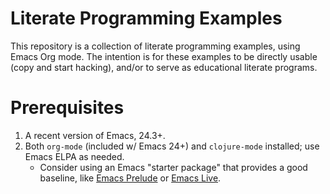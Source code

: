 Literate Programming Examples
=============================

This repository is a collection of literate programming examples, using Emacs Org mode.  The intention is for these examples to be directly usable (copy and start hacking), and/or to  serve as educational literate programs.


Prerequisites
=============

1. A recent version of Emacs, 24.3+.
2. Both `org-mode` (included w/ Emacs 24+) and `clojure-mode` installed;
   use Emacs ELPA as needed.
   - Consider using an Emacs "starter package" that provides a good
     baseline, like [Emacs Prelude](http://batsov.com/prelude/) or [Emacs Live](http://overtone.github.io/emacs-live/).
